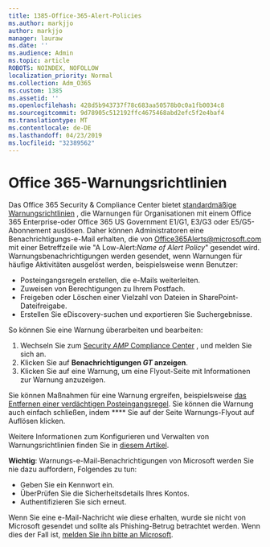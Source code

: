 ```yaml
---
title: 1385-Office-365-Alert-Policies
ms.author: markjjo
author: markjjo
manager: lauraw
ms.date: ''
ms.audience: Admin
ms.topic: article
ROBOTS: NOINDEX, NOFOLLOW
localization_priority: Normal
ms.collection: Adm_O365
ms.custom: 1385
ms.assetid: ''
ms.openlocfilehash: 428d5b943737f78c683aa50578b0c0a1fb0034c8
ms.sourcegitcommit: 9d78905c512192ffc4675468abd2efc5f2e4baf4
ms.translationtype: MT
ms.contentlocale: de-DE
ms.lasthandoff: 04/23/2019
ms.locfileid: "32389562"
---
```

# <a name="office-365-alert-policies"></a>Office 365-Warnungsrichtlinien

Das Office 365 Security & Compliance Center bietet [standardmäßige Warnungsrichtlinien](https://docs.microsoft.com/office365/securitycompliance/alert-policies#default-alert-policies) , die Warnungen für Organisationen mit einem Office 365 Enterprise-oder Office 365 US Government E1/G1, E3/G3 oder E5/G5-Abonnement auslösen. Daher können Administratoren eine Benachrichtigungs-e-Mail erhalten, die von Office365Alerts@microsoft.com mit einer Betreffzeile wie "A Low-Alert:*Name of Alert Policy*" gesendet wird. Warnungsbenachrichtigungen werden gesendet, wenn Warnungen für häufige Aktivitäten ausgelöst werden, beispielsweise wenn Benutzer:

- Posteingangsregeln erstellen, die e-Mails weiterleiten.
- Zuweisen von Berechtigungen zu Ihrem Postfach.
- Freigeben oder Löschen einer Vielzahl von Dateien in SharePoint-Dateifreigabe.
- Erstellen Sie eDiscovery-suchen und exportieren Sie Suchergebnisse.
 
So können Sie eine Warnung überarbeiten und bearbeiten:

1. Wechseln Sie zum [Security _AMP_ Compliance Center](https://protection.office.com) , und melden Sie sich an.
2. Klicken Sie auf **Benachrichtigungen _GT_ anzeigen**.
3. Klicken Sie auf eine Warnung, um eine Flyout-Seite mit Informationen zur Warnung anzuzeigen.

Sie können Maßnahmen für eine Warnung ergreifen, beispielsweise [das Entfernen einer verdächtigen Posteingangsregel](https://docs.microsoft.com/office365/securitycompliance/responding-to-a-compromised-email-account). Sie können die Warnung auch einfach schließen, indem **** Sie auf der Seite Warnungs-Flyout auf Auflösen klicken.

Weitere Informationen zum Konfigurieren und Verwalten von Warnungsrichtlinien finden Sie in [diesem Artikel](https://docs.microsoft.com/office365/securitycompliance/alert-policies).

**Wichtig**: Warnungs-e-Mail-Benachrichtigungen von Microsoft werden Sie nie dazu auffordern, Folgendes zu tun:

- Geben Sie ein Kennwort ein.
- ÜberPrüfen Sie die Sicherheitsdetails Ihres Kontos.
- Authentifizieren Sie sich erneut.

Wenn Sie eine e-Mail-Nachricht wie diese erhalten, wurde sie nicht von Microsoft gesendet und sollte als Phishing-Betrug betrachtet werden. Wenn dies der Fall ist, [melden Sie ihn bitte an Microsoft](https://docs.microsoft.com/office365/SecurityCompliance/report-junk-email-and-phishing-scams-in-outlook-on-the-web-eop).
